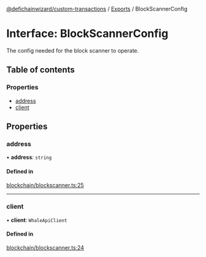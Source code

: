 [@defichainwizard/custom-transactions](../README.md) / [Exports](../modules.md) / BlockScannerConfig

# Interface: BlockScannerConfig

The config needed for the block scanner to operate.

## Table of contents

### Properties

- [address](BlockScannerConfig.md#address)
- [client](BlockScannerConfig.md#client)

## Properties

### address

• **address**: `string`

#### Defined in

[blockchain/blockscanner.ts:25](https://github.com/DeFiChain-Wizard/custom-transcation-library/blob/1601ef0/src/blockchain/blockscanner.ts#L25)

___

### client

• **client**: `WhaleApiClient`

#### Defined in

[blockchain/blockscanner.ts:24](https://github.com/DeFiChain-Wizard/custom-transcation-library/blob/1601ef0/src/blockchain/blockscanner.ts#L24)
